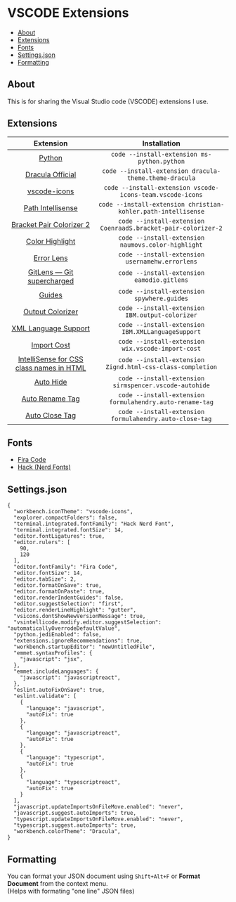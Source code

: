 # VSCODE Extensions

- [About](#about)
- [Extensions](#extensions)
- [Fonts](#fonts)
- [Settings.json](#settings.json)
- [Formatting](#formatting)

## About

This is for sharing the Visual Studio code (VSCODE) extensions I use.

## Extensions

| Extension | Installation |
|:-----------------------------------------------------------------------------------------------------------------------------------------------------------:|:-------------------------------------------------------------------------------------:|
| [Python](https://marketplace.visualstudio.com/items?itemName=ms-python.python) | `code --install-extension ms-python.python` |
| [Dracula Official](https://marketplace.visualstudio.com/items?itemName=dracula-theme.theme-dracula) | `code --install-extension dracula-theme.theme-dracula` |
| [vscode-icons](https://marketplace.visualstudio.com/items?itemName=vscode-icons-team.vscode-icons) | `code --install-extension vscode-icons-team.vscode-icons` |
| [Path Intellisense](https://marketplace.visualstudio.com/items?itemName=christian-kohler.path-intellisense) | `code --install-extension christian-kohler.path-intellisense` |
| [Bracket Pair Colorizer 2](https://marketplace.visualstudio.com/items?itemName=CoenraadS.bracket-pair-colorizer-2) | `code --install-extension CoenraadS.bracket-pair-colorizer-2` |
| [Color Highlight](https://marketplace.visualstudio.com/items?itemName=naumovs.color-highlight) | `code --install-extension naumovs.color-highlight` |
| [Error Lens](https://marketplace.visualstudio.com/items?itemName=usernamehw.errorlens) | `code --install-extension usernamehw.errorlens` |
| [GitLens — Git supercharged](https://marketplace.visualstudio.com/items?itemName=eamodio.gitlens) | `code --install-extension eamodio.gitlens` |
| [Guides](https://marketplace.visualstudio.com/items?itemName=spywhere.guides) | `code --install-extension spywhere.guides` |
| [Output Colorizer](https://marketplace.visualstudio.com/items?itemName=IBM.output-colorizer) | `code --install-extension IBM.output-colorizer` |
| [XML Language Support](https://marketplace.visualstudio.com/items?itemName=IBM.XMLLanguageSupport) | `code --install-extension IBM.XMLLanguageSupport` |
| [Import Cost](https://marketplace.visualstudio.com/items?itemName=wix.vscode-import-cost) | `code --install-extension wix.vscode-import-cost` |
| [IntelliSense for CSS class names in HTML](https://marketplace.visualstudio.com/items?itemName=Zignd.html-css-class-completion) | `code --install-extension Zignd.html-css-class-completion` |
| [Auto Hide](https://marketplace.visualstudio.com/items?itemName=sirmspencer.vscode-autohide) | `code --install-extension sirmspencer.vscode-autohide` |
| [Auto Rename Tag](https://marketplace.visualstudio.com/items?itemName=formulahendry.auto-rename-tag) | `code --install-extension formulahendry.auto-rename-tag` |
| [Auto Close Tag](https://marketplace.visualstudio.com/items?itemName=formulahendry.auto-close-tag) | `code --install-extension formulahendry.auto-close-tag` |
<!--
| [EditorConfig for VS Code](https://marketplace.visualstudio.com/items?itemName=EditorConfig.EditorConfig) | `code --install-extension EditorConfig.EditorConfig` |
| [GraphQL](https://marketplace.visualstudio.com/items?itemName=Prisma.vscode-graphql) | `code --install-extension Prisma.vscode-graphql` |
| [Beautify](https://marketplace.visualstudio.com/items?itemName=HookyQR.beautify) | `code --install-extension HookyQR.beautify` |
| [Prettier - Code formatter](https://marketplace.visualstudio.com/items?itemName=esbenp.prettier-vscode) | `code --install-extension esbenp.prettier-vscode` |
| [ESLint](https://marketplace.visualstudio.com/items?itemName=dbaeumer.vscode-eslint) | `code --install-extension dbaeumer.vscode-eslint` |
| [DotENV](https://marketplace.visualstudio.com/items?itemName=mikestead.dotenv) | `code --install-extension mikestead.dotenv` |
-->

## Fonts

* [Fira Code](https://github.com/tonsky/FiraCode/releases/download/2/FiraCode_2.zip)
* [Hack (Nerd Fonts)](https://github.com/ryanoasis/nerd-fonts/releases/download/v2.0.0/Hack.zip)

## Settings.json

```
{
  "workbench.iconTheme": "vscode-icons",
  "explorer.compactFolders": false,
  "terminal.integrated.fontFamily": "Hack Nerd Font",
  "terminal.integrated.fontSize": 14,
  "editor.fontLigatures": true,
  "editor.rulers": [
    90,
    120
  ],
  "editor.fontFamily": "Fira Code",
  "editor.fontSize": 14,
  "editor.tabSize": 2,
  "editor.formatOnSave": true,
  "editor.formatOnPaste": true,
  "editor.renderIndentGuides": false,
  "editor.suggestSelection": "first",
  "editor.renderLineHighlight": "gutter",
  "vsicons.dontShowNewVersionMessage": true,
  "vsintellicode.modify.editor.suggestSelection": "automaticallyOverrodeDefaultValue",
  "python.jediEnabled": false,
  "extensions.ignoreRecommendations": true,
  "workbench.startupEditor": "newUntitledFile",
  "emmet.syntaxProfiles": {
    "javascript": "jsx",
  },
  "emmet.includeLanguages": {
    "javascript": "javascriptreact",
  },
  "eslint.autoFixOnSave": true,
  "eslint.validate": [
    {
      "language": "javascript",
      "autoFix": true
    },
    {
      "language": "javascriptreact",
      "autoFix": true
    },
    {
      "language": "typescript",
      "autoFix": true
    },
    {
      "language": "typescriptreact",
      "autoFix": true
    }
  ],
  "javascript.updateImportsOnFileMove.enabled": "never",
  "javascript.suggest.autoImports": true,
  "typescript.updateImportsOnFileMove.enabled": "never",
  "typescript.suggest.autoImports": true,
  "workbench.colorTheme": "Dracula",
}
```

## Formatting

You can format your JSON document using `Shift+Alt+F` or **Format Document** from the context menu.  
(Helps with formating "one line" JSON files)
